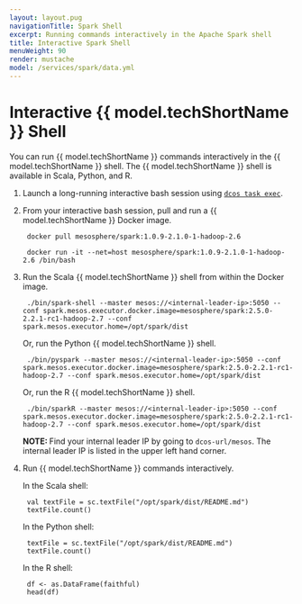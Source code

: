 ```yaml
---
layout: layout.pug
navigationTitle: Spark Shell
excerpt: Running commands interactively in the Apache Spark shell
title: Interactive Spark Shell
menuWeight: 90
render: mustache
model: /services/spark/data.yml
---
```


# Interactive {{ model.techShortName }} Shell

You can run {{ model.techShortName }} commands interactively in the {{ model.techShortName }} shell. The {{ model.techShortName }} shell is available in Scala, Python, and R.

1. Launch a long-running interactive bash session using [`dcos task exec`](/latest//cli/command-reference/dcos-task/dcos-task-exec/).

1. From your interactive bash session, pull and run a {{ model.techShortName }} Docker image.

        docker pull mesosphere/spark:1.0.9-2.1.0-1-hadoop-2.6

        docker run -it --net=host mesosphere/spark:1.0.9-2.1.0-1-hadoop-2.6 /bin/bash

1. Run the Scala {{ model.techShortName }} shell from within the Docker image.

        ./bin/spark-shell --master mesos://<internal-leader-ip>:5050 --conf spark.mesos.executor.docker.image=mesosphere/spark:2.5.0-2.2.1-rc1-hadoop-2.7 --conf spark.mesos.executor.home=/opt/spark/dist

    Or, run the Python {{ model.techShortName }} shell.

        ./bin/pyspark --master mesos://<internal-leader-ip>:5050 --conf spark.mesos.executor.docker.image=mesosphere/spark:2.5.0-2.2.1-rc1-hadoop-2.7 --conf spark.mesos.executor.home=/opt/spark/dist

    Or, run the R {{ model.techShortName }} shell.

        ./bin/sparkR --master mesos://<internal-leader-ip>:5050 --conf spark.mesos.executor.docker.image=mesosphere/spark:2.5.0-2.2.1-rc1-hadoop-2.7 --conf spark.mesos.executor.home=/opt/spark/dist

    <p class="message--note"><strong>NOTE: </strong>Find your internal leader IP by going to <code>dcos-url/mesos</code>. The internal leader IP is listed in the upper left hand corner.</p>

1. Run {{ model.techShortName }} commands interactively.

    In the Scala shell:

        val textFile = sc.textFile("/opt/spark/dist/README.md")
        textFile.count()

    In the Python shell:

        textFile = sc.textFile("/opt/spark/dist/README.md")
        textFile.count()

    In the R shell:

        df <- as.DataFrame(faithful)
        head(df)
